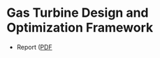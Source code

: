 # Gas Turbine Design and Optimization Framework

* Report ([PDF](https://github.com/paramvirlobana/GTDesign-W2024/blob/main/Gas_Turbine_Design_2024.pdf)
